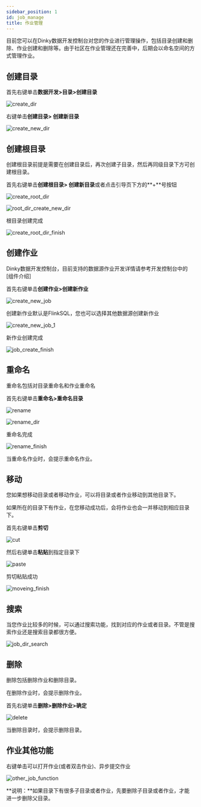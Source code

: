 ```yaml
---
sidebar_position: 1
id: job_manage
title: 作业管理
---
```








目前您可以在Dinky数据开发控制台对您的作业进行管理操作，包括目录创建和删除、作业创建和删除等。由于社区在作业管理还在完善中，后期会以命名空间的方式管理作业。

## 创建目录

首先右键单击**数据开发>目录>创建目录**

![create_dir](http://www.aiwenmo.com/dinky/docs/zh-CN/administrator_guide/studio/job_ops/job_manage/create_dir.png)

右键单击**创建目录> 创建新目录**

![create_new_dir](http://www.aiwenmo.com/dinky/docs/zh-CN/administrator_guide/studio/job_ops/job_manage/create_new_dir.png)



## 创建根目录

创建根目录前提是需要在创建目录后，再次创建子目录，然后再同级目录下方可创建根目录。

首先右键单击**创建根目录> 创建新目录**或者点击引导页下方的**+**号按钮

![create_root_dir](http://www.aiwenmo.com/dinky/docs/zh-CN/administrator_guide/studio/job_ops/job_manage/create_root_dir.png)

![root_dir_create_new_dir](http://www.aiwenmo.com/dinky/docs/zh-CN/administrator_guide/studio/job_ops/job_manage/root_dir_create_new_dir.png)

根目录创建完成

![create_root_dir_finish](http://www.aiwenmo.com/dinky/docs/zh-CN/administrator_guide/studio/job_ops/job_manage/create_root_dir_finish.png)



## 创建作业

Dinky数据开发控制台，目前支持的数据源作业开发详情请参考开发控制台中的[组件介绍]

首先右键单击**创建作业>创建新作业**

![create_new_job](http://www.aiwenmo.com/dinky/docs/zh-CN/administrator_guide/studio/job_ops/job_manage/create_new_job.png)

创建新作业默认是FlinkSQL，您也可以选择其他数据源创建新作业

![create_new_job_1](http://www.aiwenmo.com/dinky/docs/zh-CN/administrator_guide/studio/job_ops/job_manage/create_new_job_1.png)

新作业创建完成

![job_create_finish](http://www.aiwenmo.com/dinky/docs/zh-CN/administrator_guide/studio/job_ops/job_manage/job_create_finish.png)

## 重命名

重命名包括对目录重命名和作业重命名

首先右键单击**重命名>重命名目录**

![rename](http://www.aiwenmo.com/dinky/docs/zh-CN/administrator_guide/studio/job_ops/job_manage/rename.png)

![rename_dir](http://www.aiwenmo.com/dinky/docs/zh-CN/administrator_guide/studio/job_ops/job_manage/rename_dir.png)

重命名完成

![rename_finish](http://www.aiwenmo.com/dinky/docs/zh-CN/administrator_guide/studio/job_ops/job_manage/rename_finish.png)

当重命名作业时，会提示重命名作业。

## 移动

您如果想移动目录或者移动作业，可以将目录或者作业移动到其他目录下。

如果所在的目录下有作业，在您移动成功后，会将作业也会一并移动到相应目录下。

首先右键单击**剪切**

![cut](http://www.aiwenmo.com/dinky/docs/zh-CN/administrator_guide/studio/job_ops/job_manage/cut.png)

然后右键单击**粘贴**到指定目录下

![paste](http://www.aiwenmo.com/dinky/docs/zh-CN/administrator_guide/studio/job_ops/job_manage/paste.png)

剪切粘贴成功

![moveing_finish](http://www.aiwenmo.com/dinky/docs/zh-CN/administrator_guide/studio/job_ops/job_manage/moveing_finish.png)

## 搜索

当您作业比较多的时候，可以通过搜索功能，找到对应的作业或者目录。不管是搜索作业还是搜索目录都很方便。

![job_dir_search](http://www.aiwenmo.com/dinky/docs/zh-CN/administrator_guide/studio/job_ops/job_manage/job_dir_search.png)

## 删除

删除包括删除作业和删除目录。

在删除作业时，会提示删除作业。

首先右键单击**删除>删除作业>确定**

![delete](http://www.aiwenmo.com/dinky/docs/zh-CN/administrator_guide/studio/job_ops/job_manage/delete.png)

当删除目录时，会提示删除目录。

## 作业其他功能

右键单击可以打开作业(或者双击作业)、异步提交作业

![other_job_function](http://www.aiwenmo.com/dinky/docs/zh-CN/administrator_guide/studio/job_ops/job_manage/other_job_function.png)



**说明：**如果目录下有很多子目录或者作业，先要删除子目录或者作业，才能进一步删除父目录。

   
